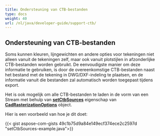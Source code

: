 ```yaml
---
title: Ondersteuning van CTB-bestanden
type: docs
weight: 40
url: /nl/java/developer-guide/support-ctb/
---
```


## **Ondersteuning van CTB-bestanden**

Soms kunnen kleuren, lijngewichten en andere opties voor tekeningen niet alleen vanuit de tekeningen zelf, maar ook vanuit plotstijlen in afzonderlijke CTB-bestanden worden gebruikt. 
De eenvoudigste manier om deze informatie te gebruiken, is door de overeenkomstige CTB-bestanden naast het bestand met de tekening in DWG/DXF-indeling te plaatsen, en de informatie vanuit die bestanden zal automatisch worden toegepast tijdens export.

Het is ook mogelijk om alle CTB-bestanden te laden in de vorm van een Stream met behulp van 
[**setCtbSources**](https://reference.aspose.com/cad/java/com.aspose.cad.imageoptions/CadRasterizationOptions#setCtbSources-java.util.Map-) eigenschap van 
[**CadRasterizationOptions**](https://reference.aspose.com/cad/java/com.aspose.cad.imageoptions/CadRasterizationOptions) object.

Hier is een voorbeeld van hoe je dit doet:
 
{{< gist aspose-com-gists 49c1b75d9a84e149ecf374ece2c2597d "setCtbSources-example.java">}}
